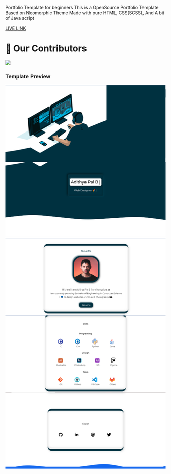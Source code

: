 Portfolio Template for beginners 
This is a OpenSource Portfolio Template Based on Neomorphic Theme Made with pure HTML, CSS(SCSS), And A bit of Java script

[LIVE LINK](https://adithyapaib.github.io/portfolio-template/)

# :handshake: Our Contributors 
<a href="https://github.com/adithyapaib/portfolio-template/graphs/contributors">
  <img src="https://contrib.rocks/image?repo=adithyapaib/portfolio-template" />
</a>

### Template Preview
<img src="asset/img/preview.PNG"
     alt="Markdown Monster icon"
     style="float: left; margin-right: 10px;" />
<img src="asset/img/preview-2.PNG"
     alt="Markdown Monster icon"
     style="float: left; margin-right: 10px;" />
<img src="asset/img/preview-3.PNG"
     alt="Markdown Monster icon"
     style="float: left; margin-right: 10px;" />
<img src="asset/img/preview-4.PNG"
     alt="Markdown Monster icon"
     style="float: left; margin-right: 10px;" />
<img src="asset/img/preview-5.PNG"
     alt="Markdown Monster icon"
     style="float: left; margin-right: 10px;" />
     
     
